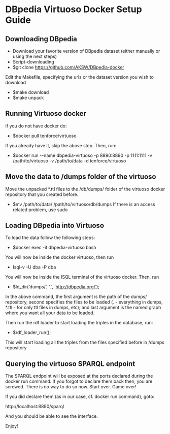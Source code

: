 # DBpedia Virtuoso Docker Setup Guide

## Downloading DBpedia

- Download your favorite version of DBpedia dataset (either manually or using the next steps)
- Script-downloading
- $git clone https://github.com/AKSW/DBpedia-docker

Edit the Makefile, specifying the urls or the dataset version you wish to download
- $make download
- $make unpack

## Running Virtuoso docker

If you do not have docker do:
- $docker pull tenforce/virtuoso

If you already have it, skip the above step. Then, run:
- $docker run --name dbpedia-virtuoso -p 8890:8890 -p 1111:1111 -v /path/to/virtuoso -v /path/to/data -d tenforce/virtuoso


## Move the data to /dumps folder of the virtuoso

Move the unpacked *.ttl files to the /db/dumps/ folder of the virtuoso docker repository that you created before.
- $mv /path/to/data/ /path/to/virtuoso/db/dumps
If there is an access related problem, use sudo


## Loading DBpedia into Virtuoso

To load the data follow the following steps:
- $docker exec -it dbpedia-virtuoso bash


You will now be inside the docker virtuoso, then run
- Isql-v -U dba -P dba


You will now be inside the ISQL terminal of the virtuoso docker. Then, run
- $ld_dir(‘dumps/’, ’*.*’, ’http://dbpedia.org/’);

In the above command, the first argument is the path of the dumps/ repository, second specifies the files to be loaded (*.* - everything in dumps, *.ttl - for only ttl files in dumps, etc); and last argument is the named graph where you want all your data to be loaded.


Then run the rdf loader to start loading the triples in the database, run:
- $rdf_loader_run();

This will start loading all the triples from the files specified before in /dumps repository


## Querying the virtuoso SPARQL endpoint

The SPARQL endpoint will be exposed at the ports declared during the docker run command. If you forgot to declare them back then, you are screwed. There is no way to do so now. Start over. Game over!


If you did declare them (as in our case, cf. docker run command), goto:

http://localhost:8890/sparql

And you should be able to see the interface.


Enjoy!
